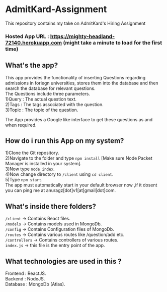 # AdmitKard-Assignment
This repository contains my take on AdmitKard's Hiring Assignment

### Hosted App URL : https://mighty-headland-72140.herokuapp.com   (might take a minute to load for the first time)

## What's the app?
This app provides the functionality of inserting Questions regarding admissions in foriegn universities, stores them into the database and then search the database for relevant questions.  
The Questions include three parameters.  
1)Query : The actual question text.  
2)Tags  : The tags associated with the question.  
3)Topic : The topic of the question.  

The App provides a Google like interface to get these questions as and when required.

## How do i run this App on my system?
1)Clone the Git repository.  
2)Navigate to the folder and type `npm install` [Make sure Node Packet Manager is installed in your system].  
3)Now type `node index`.  
4)Now change directory to `/client` using `cd client`.  
5)Type `npm start`.  
The app must automatically start in your default browser now ,if it dosent you can ping me at anuragz[dot]v1[at]gmail[dot]com. 

## What's inside there folders?
`/client` -> Contains React files.  
`/models` -> Contains models used in MongoDb.  
`/config` -> Contains Configuration files of MongoDb.   
`/routes` -> Contains various routes like /question/add etc.   
`/controllers` -> Contains controllers of various routes.    
`index.js` -> this file is the entry point of the app.   

## What technologies are used in this ?
Frontend : ReactJS.  
Backend  : NodeJS.   
Database : MongoDb (Atlas). 



